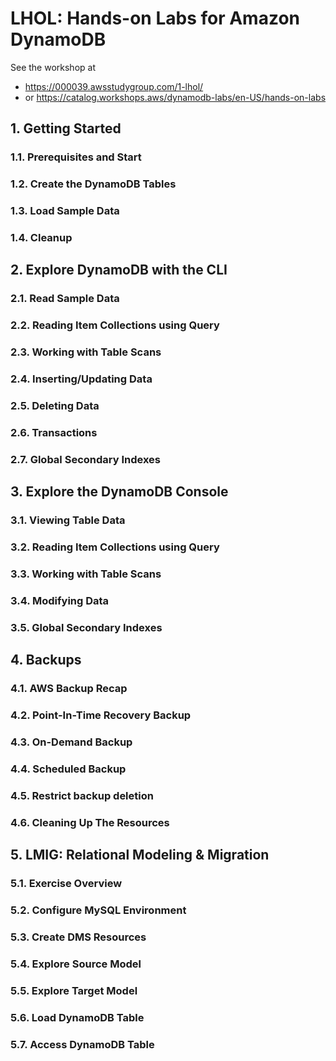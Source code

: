 # LHOL: Hands-on Labs for Amazon DynamoDB

See the workshop at

- <https://000039.awsstudygroup.com/1-lhol/>
- or <https://catalog.workshops.aws/dynamodb-labs/en-US/hands-on-labs>

## 1. Getting Started

### 1.1. Prerequisites and Start

### 1.2. Create the DynamoDB Tables

### 1.3. Load Sample Data

### 1.4. Cleanup

## 2. Explore DynamoDB with the CLI

### 2.1. Read Sample Data

### 2.2. Reading Item Collections using Query

### 2.3. Working with Table Scans

### 2.4. Inserting/Updating Data

### 2.5. Deleting Data

### 2.6. Transactions

### 2.7. Global Secondary Indexes

## 3. Explore the DynamoDB Console

### 3.1. Viewing Table Data

### 3.2. Reading Item Collections using Query

### 3.3. Working with Table Scans

### 3.4. Modifying Data

### 3.5. Global Secondary Indexes

## 4. Backups

### 4.1. AWS Backup Recap

### 4.2. Point-In-Time Recovery Backup

### 4.3. On-Demand Backup

### 4.4. Scheduled Backup

### 4.5. Restrict backup deletion

### 4.6. Cleaning Up The Resources

## 5. LMIG: Relational Modeling & Migration

### 5.1. Exercise Overview

### 5.2. Configure MySQL Environment

### 5.3. Create DMS Resources

### 5.4. Explore Source Model

### 5.5. Explore Target Model

### 5.6. Load DynamoDB Table

### 5.7. Access DynamoDB Table

